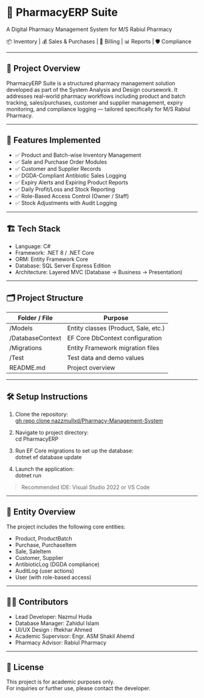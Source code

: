 # 💊 PharmacyERP Suite  
A Digital Pharmacy Management System for M/S Rabiul Pharmacy  

📦 Inventory | 💰 Sales & Purchases | 🧾 Billing | 📊 Reports | 🛡️ Compliance

---

## 🧭 Project Overview

PharmacyERP Suite is a structured pharmacy management solution developed as part of the System Analysis and Design coursework. It addresses real-world pharmacy workflows including product and batch tracking, sales/purchases, customer and supplier management, expiry monitoring, and compliance logging — tailored specifically for M/S Rabiul Pharmacy.

---

## 🚀 Features Implemented

- ✅ Product and Batch-wise Inventory Management  
- ✅ Sale and Purchase Order Modules  
- ✅ Customer and Supplier Records  
- ✅ DGDA-Compliant Antibiotic Sales Logging  
- ✅ Expiry Alerts and Expiring Product Reports  
- ✅ Daily Profit/Loss and Stock Reporting  
- ✅ Role-Based Access Control (Owner / Staff)  
- ✅ Stock Adjustments with Audit Logging  

---

## 🏗️ Tech Stack

- Language: C#  
- Framework: .NET 8 / .NET Core  
- ORM: Entity Framework Core  
- Database: SQL Server Express Edition  
- Architecture: Layered MVC (Database -> Business -> Presentation)

---

## 🗂️ Project Structure

| Folder / File           | Purpose                                 |
|-------------------------|-----------------------------------------|
| /Models                 | Entity classes (Product, Sale, etc.)    |
| /DatabaseContext        |EF Core DbContext configuration          |
| /Migrations             | Entity Framework migration files        |
| /Test                   | Test data and demo values               |
| README.md               | Project overview                        |

---

## 🛠️ Setup Instructions

1. Clone the repository:  
  [gh repo clone nazzmullxd/Pharmacy-Management-System](https://github.com/nazzmullxd/Pharmacy-Management-System.git)
2. Navigate to project directory:  
   cd PharmacyERP

3. Run EF Core migrations to set up the database:  
   dotnet ef database update

4. Launch the application:  
   dotnet run

> Recommended IDE: Visual Studio 2022 or VS Code

---

## 🔐 Entity Overview

The project includes the following core entities:

- Product, ProductBatch  
- Purchase, PurchaseItem  
- Sale, SaleItem  
- Customer, Supplier  
- AntibioticLog (DGDA compliance)  
- AuditLog (user actions)  
- User (with role-based access)

---

## 🧑‍💻 Contributors

- Lead Developer: Nazmul Huda
- Database Manager: Zahidul Islam
- UI/UX Design : Iftekhar Ahmed  
- Academic Supervisor: Engr. ASM Shakil Ahemd 
- Pharmacy Advisor: Rabiul Pharmacy  

---

## 📄 License

This project is for academic purposes only.  
For inquiries or further use, please contact the developer.
